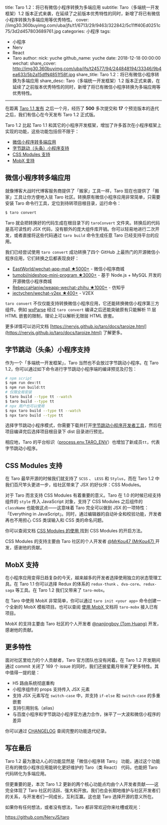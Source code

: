 title: Taro 1.2：将已有微信小程序转换为多端应用
subtitle: Taro（多端统一开发框架）1.2 版本正式来袭，在延续了之前版本优秀特性的同时，新增了将已有微信小程序转换为多端应用等优秀特性。
cover: //img30.360buyimg.com/uba/jfs/t1/6713/29/9463/322842/5c11ff40Ed0251c75/3d2d457803689761.jpg
categories: 小程序
tags:
  - 小程序
  - Nerv
  - React
  - Taro
author:
  nick: yuche
  github_name: yuche
date: 2018-12-18 00:00:00
wechat:
    share_cover: http://img30.360buyimg.com/uba/jfs/t24577/94/244848194/33346/9b4ea633/5b2a15dfN4851f58f.jpg
    share_title: Taro 1.2：将已有微信小程序转换为多端应用
    share_desc: Taro（多端统一开发框架）1.2 版本正式来袭，在延续了之前版本优秀特性的同时，新增了将已有微信小程序转换为多端应用等优秀特性。
---

<!-- more -->

在距离 [Taro 1.1 发布](https://aotu.io/notes/2018/11/05/taro-1-1/) 之后一个月，经历了 **500** 多次提交和 **17** 个预览版本的迭代之后，我们有信心在今天发布 Taro 1.2 正式版。

Taro 1.2 比起 Taro 1.1 和其它的小程序开发框架，增加了许多首次在小程序框架上实现的功能，这些功能包括但不限于：

* [微信小程序转多端应用](#taroize)
* [字节跳动（头条）小程序支持](#tt)
* [CSS Modules 支持](#css)
* [MobX 支持](#mobx)

<h2 id="taroize">微信小程序转多端应用</h2>
就像博客大战时代博客服务商提供了「搬家」工具一样，Taro 现在也提供了「搬家」工具让你方便地入驻 Taro 社区。转换原有微信小程序应用非常简单，只需要安装 Taro 命令行工具，定位到待转项目根目录，运行命令：

```bash
$ taro convert
```

Taro 就会把转换好的代码生成在根目录下的 `taroConvert` 文件夹。转换后的代码是高可读性的 JSX 代码，没有额外的庞大组件库开销。你可以轻易地进行二次开发，或者直接将这些代码通过 `taro build` 命令生成任意 Taro 已经支持平台的应用。

我们已经尝试使用 `taro convert` 成功转换了四个 GitHub 上最热门的开源微信小程序应用，它们转换之后都表现良好：

- [EastWorld/wechat-app-mall ★5000+](https://github.com/EastWorld/wechat-app-mall) - 微信小程序商城
- [tumobi/nideshop-mini-program ★3000+](https://github.com/tumobi/nideshop-mini-program) - 基于 Node.js + MySQL 开发的开源微信小程序商城
- [RebeccaHanjw/weapp-wechat-zhihu ★1000+](https://github.com/RebeccaHanjw/weapp-wechat-zhihu) - 仿知乎
- [jectychen/wechat-v2ex ★400+](https://github.com/jectychen/wechat-v2ex) - V2EX

 `taro convert`  不仅仅能支持转换微信小程序应用，它还能转换微信小程序第三方组件。例如 [wxParse](https://github.com/icindy/wxParse) 经过  `taro convert`  编译之后还能突破原有只能解析 11 层 HTML 嵌套的限制，理论上可以解析无限层 HTML 嵌套。

更多详情可以访问文档 [https://nervjs.github.io/taro/docs/taroize.html](https://nervjs.github.io/taro/docs/taroize.html) 了解更多。

<h2 id="tt">字节跳动（头条）小程序支持</h2>
作为一个「多端统一开发框架」，Taro 当然也不会放过字节跳动小程序。在 Taro 1.2，你可以通过如下命令进行字节跳动小程序端的编译预览及打包：

```bash
# npm script
$ npm run dev:tt
$ npm run build:tt
# 仅限全局安装
$ taro build --type tt --watch
$ taro build --type tt
# npx 用户也可以使用
$ npx taro build --type tt --watch
$ npx taro build --type tt
```

选择字节跳动小程序模式，你需要下载并打开[字节跳动小程序开发者工具](https://microapp.bytedance.com/docs/devtool/versionUpdate.html)，然后在项目编译完后选择项目根目录下 dist 目录进行预览。

相应地，Taro 的平台标识（[process.env.TARO_ENV](https://nervjs.github.io/taro/docs/envs.html#processenvtaro-env)）也增加了新成员`tt`，代表字节跳动小程序。

<h2 id="css">CSS Modules 支持</h2>

在 Taro 最早开源的时候我们就支持了 `SCSS` 、 `LESS` 和 `Stylus`，而在 Taro 1.2 中我们百尺竿头更进一步，给社区带来了 JSX 的好伙伴：CSS Modules。


对于 Taro 而言支持 CSS Modules 有着重要的意义。Taro 在 1.0 的时候已经支持组件的 `style` 传入 JavaScript 对象，支持了 CSS Modules 之后组件的 `className` 也能做这点——这意味着 Taro 完全可以做到 JSX 的一项特性：「Everything in JavaScript」。同时，通过编辑器的自动补全和校验功能，开发者再也不用担心 CSS 类误输入和 CSS 类的命名问题。

你可以查阅文档 [CSS Modules 的使用 ](https://nervjs.github.io/taro/docs/css-modules.html#docsNav) 找到 CSS Modules 的开启方法。

CSS Modules 的支持主要由 Taro 社区的个人开发者 [@MrKou47 (MrKou47) ](https://github.com/MrKou47) 开发，感谢他的贡献。

<h2 id="mobx">MobX 支持</h2>

在小程序应用变得日趋复杂的今天，越来越多的开发者选择使用独立的状态管理工具。在 Taro 1.1 你可以选择 Redux 的体系的 `redux-thunk` 、`dva-core`、`redux-saga` 等工具。在 Taro 1.2 我们又带来了 `taro-mobx`。

在 Taro 中使用 MobX 非常简单，你可以通过 `taro init <your app>` 命令创建一个全新的 MobX 模板项目。也可以查阅 [使用 MobX ](https://nervjs.github.io/taro/docs/mobx.html#docsNav) 文档将 `taro-mobx`  接入已有项目。

MobX 的支持主要由 Taro 社区的个人开发者 [@nanjingboy (Tom Huang)](https://github.com/nanjingboy) 开发，感谢他的贡献。

## 更多特性
面对社区里给力的个人贡献者，Taro 官方团队也没有闲着。在 Taro 1.2 开发期间通过 commit 关闭了 169 个 issue 的同时，我们还披星戴月带来了更多特性。其中值得一提的是：

* H5 路由系统彻底重构
* 小程序组件的 props 支持传入 JSX 元素
* 支持 JSX 元素写在 `switch-case` 中，并支持 `if-else` 和 `switch-case` 的多重嵌套
* 支持引用别名（alias）
*  与百度小程序和字节跳动小程序官方通力合作，抹平了一大波和微信小程序的差异

你可以通过 [CHANGELOG](https://github.com/NervJS/taro/blob/master/CHANGELOG.md) 查阅完整的功能迭代纪录。

## 写在最后
Taro 1.2 最为激动人心的功能显然是「微信小程序转 Taro」 功能，通过这个功能已有的微信小程序应用能转化更好维护的 Taro（类 React） 代码，也能把 Taro 代码转化为多端应用。

但更重要的是，本次 Taro 1.2 更新的两个核心功能点均由个人开发者贡献——这完全体现了 Taro 社区的活跃、强大和开放。我们也会长期地维护与社区开发者们的关系，与开发者们一同成长，互利互赢。这也是 Taro 选择开源的意义所在。

如果你有任何想法，或者没有想法，Taro 都非常欢迎你来吐槽或观光：

https://github.com/NervJS/taro

